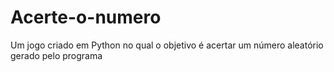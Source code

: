 # Acerte-o-numero
Um jogo criado em Python no qual o objetivo é acertar um número aleatório gerado pelo programa 
